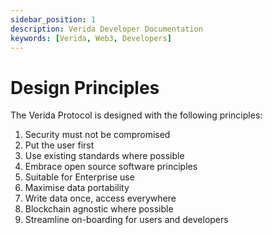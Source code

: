 ```yaml
---
sidebar_position: 1
description: Verida Developer Documentation
keywords: [Verida, Web3, Developers]
---
```

# Design Principles

The Verida Protocol is designed with the following principles:

1. Security must not be compromised
2. Put the user first
3. Use existing standards where possible
4. Embrace open source software principles
5. Suitable for Enterprise use
6. Maximise data portability
7. Write data once, access everywhere
8. Blockchain agnostic where possible
9. Streamline on-boarding for users and developers